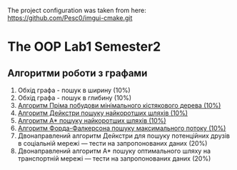The project configuration was taken from here:
https://github.com/Pesc0/imgui-cmake.git

# The OOP Lab1 Semester2
## Алгоритми роботи з графами
1. Обхід графа - пошук в ширину (10%)
2. Обхід графа - пошук в глибину (10%)
3. [Алгоритм Пріма побудови мінімального кістякового дерева (10%)](https://en.wikipedia.org/wiki/Prim%27s_algorithm)
4. [Алгоритм Дейкстри пошуку найкоротших шляхів (10%)](https://en.wikipedia.org/wiki/Dijkstra%27s_algorithm)
5. [Алгоритм A* пошуку найкоротших шляхів (10%)](https://en.wikipedia.org/wiki/A*_search_algorithm)
6. [Алгоритм Форда-Фалкерсона пошуку максимального потоку (10%)](https://en.wikipedia.org/wiki/Ford%E2%80%93Fulkerson_algorithm)
7. Двонаправлений алгоритм Дейкстри для пошуку потенційних друзів в соціальній мережі — тести на запропонованих даних (20%)
8. Двонаправлений алгоритм A* пошуку оптимального шляху на транспортній мережі — тести на запропонованих даних (20%)